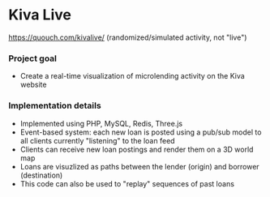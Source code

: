 # Kiva Live
https://quouch.com/kivalive/ (randomized/simulated activity, not "live")
### Project goal 
* Create a real-time visualization of microlending activity on the Kiva website
### Implementation details
* Implemented using PHP, MySQL, Redis, Three.js
* Event-based system: each new loan is posted using a pub/sub model to all clients currently "listening" to the loan feed
* Clients can receive new loan postings and render them on a 3D world map
* Loans are visuzlized as paths between the lender (origin) and borrower (destination)
* This code can also be used to "replay" sequences of past loans
